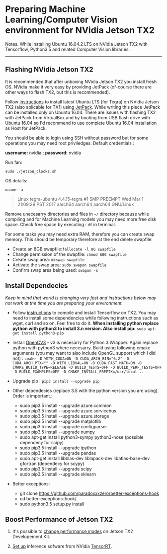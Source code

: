 # Preparing Machine Learning/Computer Vision environment for NVidia Jetson TX2

Notes. While installing Ubuntu 16.04.2 LTS on NVidia Jetson TX2 with Tensorflow, Python3.5 and related Computer Vision libraries.

---

## Flashing NVidia Jetson TX2

It is recommended that after unboxing NVidia Jetson TX2 you install fresh OS. NVidia make it very easy by providing JetPack (of-course there are other ways to flash TX2, but this is recommended).

Follow [instructions](https://www.youtube.com/watch?v=D7lkth34rgM) to install latest Ubuntu LTS (for Tegra) on NVidia Jetson TX2 (also aplicable for TX1) using [JetPack](https://developer.nvidia.com/embedded/jetpack). While writing this piece JetPack can be installed only on Ubuntu 16.04. There are issues with flashing TX2 with JetPack from VirtualBox and by booting from USB flash drive with Ubuntu 16.04 so I'd recommend to use complete Ubuntu 16.04 installation as Host for JetPack.

You should be able to login using SSH without password but for some operations you may need root priviledges. Default credentials :

**username:** nvidia ; **password:** nvidia

Run fan:

`sudo ./jetson_clocks.sh`

OS details:

`uname -a`

>Linux tegra-ubuntu 4.4.15-tegra #1 SMP PREEMPT Wed Mar 1 21:09:29 PST 2017 aarch64 aarch64 aarch64 GNU/Linux


Remove unecesarry directories and files in `~/` directory because while compiling and for Machine Learning models you may need more free disk space. Check free space by executing : `df` in terminal.

For some tasks you may need extra RAM, therefore you can create swap memory. This should be temporary therefore at the end delete swapfile:

* Create an 8GB swapfile:`fallocate -l 8G swapfile`
* Change permission of the swapfile: `chmod 600 swapfile`
* Create swap area: `mkswap swapfile`
* Activate the swap area: `sudo swapon swapfile`
* Confirm swap area being used: `swapon -s`

## Install Dependecies

*Keep in mind that world is changing very fast and instructions below may not work at the time you are preparing your environment.*

* Follow [instructions](https://syed-ahmed.gitbooks.io/nvidia-jetson-tx2-recipes/content/first-question.html) to compile and install Tensorflow on TX2. You may need to install some dependencies while following instructions such as wget, curl and so on. Feel free to do it. __When installing python replace python with python3 to install 3.n version. Also install pip:__ `sudo apt-get install python3-pip`

* Install [OpenCV3](http://dev.t7.ai/jetson/opencv/) - v3 is necesarry for Python 3 Wrapper. Again replace python with python3 where necesarry. Build using following cmake arguments (you may want to also include OpenGL support which I did not) : `cmake -D WITH_CUDA=ON -D CUDA_ARCH_BIN="6.2" -D CUDA_ARCH_PTX="" -D WITH_LIBV4L=ON -D CUDA_FAST_MATH=ON -D CMAKE_BUILD_TYPE=RELEASE -D BUILD_TESTS=OFF -D BUILD_PERF_TESTS=OFF -D BUILD_EXAMPLES=OFF -D CMAKE_INSTALL_PREFIX=/usr/local ..`
* Upgrade pip : `pip3 install --upgrade pip`
* Other dependecies (replace 3.5 with the python version you are using). Order is important.:
  * sudo pip3.5 install --upgrade azure.common
  * sudo pip3.5 install --upgrade azure.servicebus
  * sudo pip3.5 install --upgrade azure.storage
  * sudo pip3.5 install --upgrade matplotlib
  * sudo pip3.5 install --upgrade configparser
  * sudo pip3.5 install --upgrade numpy
  * sudo apt-get install python3-sympy python3-nose (possible dependecy for scipy)
  * sudo pip3.5 install --upgrade ipython
  * sudo pip3.5 install --upgrade pandas
  * sudo apt-get install libblas-dev liblapack-dev libatlas-base-dev gfortran (dependecy for scypy)
  * sudo pip3.5 install --upgrade scipy
  * sudo pip3.5 install --upgrade sklearn
* Better exceptions:
  * git clone https://github.com/paradoxxxzero/better-exceptions-hook
  * cd better-exceptions-hook/
  * sudo python3.5 setup.py install


## Boost Performance of Jetson TX2

1. It's possible to [change performance modes](http://www.jetsonhacks.com/2017/03/25/nvpmodel-nvidia-jetson-tx2-development-kit/) on Jetson TX2 Developement Kit.

2. [Set up](http://www.jetsonhacks.com/2017/03/25/nvpmodel-nvidia-jetson-tx2-development-kit/) inference sofware from NVidia [TensorRT](https://developer.nvidia.com/tensorrt).
